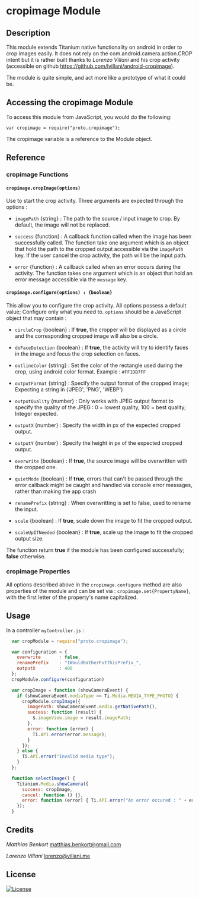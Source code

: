 # cropimage Module

## Description
This module extends Titanium native functionality on android in order to crop images easily.
It does not rely on the com.android.camera.action.CROP intent but it is rather built thanks
to *Lorenzo Villani* and his crop activity (accessible on github
https://github.com/lvillani/android-cropimage).

The module is quite simple, and act more like a prototype of what it could be.

## Accessing the cropimage Module

To access this module from JavaScript, you would do the following:

    var cropimage = require("proto.cropimage");

The cropimage variable is a reference to the Module object.

## Reference

### cropimage Functions
#### `cropimage.cropImage(options)`
Use to start the crop activity. Three arguments are expected through the options :

* `imagePath` {string} : The path to the source / input image to crop. By default,
the image will not be replaced.  

* `success` {function} : A callback function called when the image has been
successfully called. The function take one argument which is an object that hold
the path to the cropped output accessible via the `imagePath` key.
If the user cancel the crop activity, the path will be the input path.

* `error` {function} : A callback called when an error occurs during the activity.
The function takes one argument which is an object that hold an error message
accessible via the `message` key.

#### `cropimage.configure(options) : {boolean}`
This allow you to configure the crop activity. All options possess a default
value; Configure only what you need to. `options` should be a JavaScript object
that may contain :

* `circleCrop` {boolean} : If **true**, the cropper will be displayed as a circle
and the corresponding cropped image will also be a circle.

* `doFaceDetection` {boolean} : If **true**, the activity will try to identify
faces in the image and focus the crop selection on faces.

* `outlineColor` {string} :  Set the color of the rectangle used during the crop,
using android color format. Example : `#FF1DB7FF`

* `outputFormat` {string} : Specify the output format of the cropped image;
Expecting a string in ('JPEG', 'PNG', 'WEBP')

* `outputQuality` {number} : Only works with JPEG output format to specify the
quality of the JPEG : 0 = lowest quality, 100 = best quality; Integer expected.

* `outputX` {number} : Specify the width in px of the expected cropped output.

* `outputY` {number} : Specify the height in px of the expected cropped output.

* `overwrite` {boolean} : If **true**, the source image will be overwritten with the
cropped one.

* `quietMode` {boolean} : If **true**, errors that can't be passed through the error
callback might be caught and handled via console error messages, rather than
making the app crash

* `renamePrefix` {string} : When overwritting is set to false, used to rename
the input.

* `scale` {boolean} : If **true**, scale down the image to fit the cropped output.

* `scaleUpIfNeeded` {boolean} : If **true**, scale up the image to fit the cropped
output size.

The function return **true** if the module has been configured successfully; **false**
otherwise.
### cropimage Properties

All options described above in the `cropimage.configure` method are also
properties of the module and can be set via : `cropimage.set{PropertyName}`,
with the first letter of the property's name capitalized.

## Usage

In a controller `myController.js` :

```javascript
  var cropModule = require("proto.cropimage");

  var configuration = {
    overwrite       : false,
    renamePrefix    : "IWouldRatherPutThisPrefix_",
    outputX         : 400
  };
  cropModule.configure(configuration)

  var cropImage = function (showCameraEvent) {
    if (showCameraEvent.mediaType == Ti.Media.MEDIA_TYPE_PHOTO) {
      cropModule.cropImage({
        imagePath: showCameraEvent.media.getNativePath(),
        success: function (result) {
          $.imageView.image = result.imagePath;
        },
        error: function (error) {
          Ti.API.error(error.message);
        }
      });
    } else {
      Ti.API.error("Invalid media type");
    }
  };

  function selectImage() {
    Titanium.Media.showCamera({
      success: cropImage,
      cancel: function () {},
      error: function (error) { Ti.API.error("An error occured : " + error.code); },
    });
  }
```

## Credits
*Matthias Benkort* <matthias.benkort@gmail.com>

*Lorenzo Villani* <lorenzo@villani.me>


## License
[![License](http://img.shields.io/badge/license-Apache%202.0-blue.svg?style=flat)](http://choosealicense.com/licenses/apache-2.0/)
